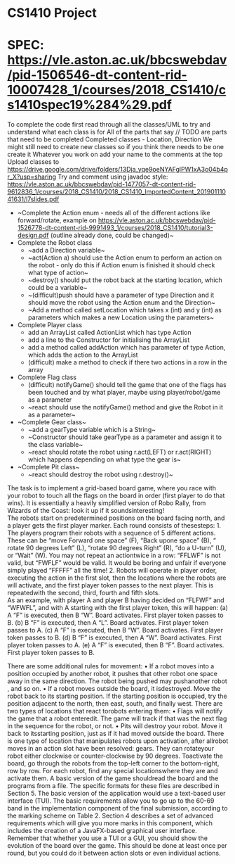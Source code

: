 # CS1410 Project
# SPEC: https://vle.aston.ac.uk/bbcswebdav/pid-1506546-dt-content-rid-10007428_1/courses/2018_CS1410/cs1410spec19%284%29.pdf
To complete the code first read through all the classes/UML to try and understand what each class is for
All of the parts that say // TODO are parts that need to be completed
Completed classes - Location, Direction
We might still need to create new classes so if you think there needs to be one create it
Whatever you work on add your name to the comments at the top
Upload classes to https://drive.google.com/drive/folders/13Dja_yqe9oeNYAFglPW1xA3o04b4pr_X?usp=sharing
Try and comment using javadoc style: https://vle.aston.ac.uk/bbcswebdav/pid-1477057-dt-content-rid-9612836_1/courses/2018_CS1410/2018_CS1410_ImportedContent_20190111041631/l7slides.pdf

* ~Complete the Action enum - needs all of the different actions like forward/rotate, example on https://vle.aston.ac.uk/bbcswebdav/pid-1526778-dt-content-rid-9991493_1/courses/2018_CS1410/tutorial3-design.pdf
(outline already done, could be changed)~
* Complete the Robot class
  - ~add a Direction variable~
  - ~act(Action a) should use the Action enum to perform an action on the robot - only do this if Action enum is finished
  it should check what type of action~
  - ~destroy() should put the robot back at the starting location, which could be a variable~
  - ~(difficult)push should have a parameter of type Direction and it should move the robot using the Action enum and the Direction~
  - ~Add a method called setLocation which takes x (int) and y (int) as parameters which makes a new Location using the parameters~
* Complete Player class
  - add an ArrayList called ActionList which has type Action
  - add a line to the Constructor for initialising the ArrayList
  - add a method called addAction which has parameter of type Action, which adds the action to the ArrayList
  - (difficult) make a method to check if there two actions in a row in the array
 * Complete Flag class
   - (difficult) notifyGame() should tell the game that one of the flags has been touched and by what player, maybe using player/robot/game as a parameter
   - ~react should use the notifyGame() method and give the Robot in it as a parameter~
 * ~Complete Gear class~
   - ~add a gearType variable which is a String~
   - ~Constructor should take gearType as a parameter and assign it to the class variable~
   - ~react should rotate the robot using r.act(LEFT) or r.act(RIGHT) which happens depending on what type the gear is~
 * ~Complete Pit class~
   - ~react should destroy the robot using r.destroy()~










 The ​task​ is to ​implement​ a ​grid-based board game​, where you ​race ​with your ​robot​ to ​touch all the ​flags​ on the ​board​ in order (first ​player​ to do that ​wins​). It is essentially a heavily simplified version of ​Robo Rally​, from​ Wizards of the Coast​: ​look ​it up if it ​sounds ​interesting!  
 The ​robots​ ​start ​on​ predetermined positions​ on the ​board​ ​facing ​north, and a ​player​ ​gets ​the first ​player marker​. Each ​round​ consists of these ​steps​:  1. The ​players​ ​program ​their ​robots​ with a sequence of 5 different ​actions​. These can be “​move Forward​ one ​space​” (F), “​Back up​ one ​space​” (B), “​rotate​ 90 degrees Left” (L), “​rotate 90 degrees Right” (R), “​do a U-turn​” (U), or “​Wait​” (W).  You ​may not repeat ​an ​action​ twice in a row: “FFLWF” is not valid, but “FWFLF” would be valid. It would be boring and unfair if everyone simply ​played ​“FFFFF” all the time!  2. Robots will ​operate ​in ​player order​, ​executing ​the ​action​ in the first ​slot​, then the ​locations where the ​robots ​are will ​activate​, and the first​ player token​ ​passes ​to the next ​player​. This is repeated ​with the second, third, fourth and fifth ​slots​.  
 As an example, with player A and player B having decided on “FLFWF” and “WFWFL”, and with A starting with the first player token, this will happen:  (a) A “F” is executed, then B “W”. Board activates. First player token passes to B.  (b) B “F” is executed, then A “L”. Board activates. First player token passes to A.  (c) A “F” is executed, then B “W”. Board activates. First player token passes to B.  (d) B “F” is executed, then A “W”. Board activates. First player token passes to A.  (e) A “F” is executed, then B “F”. Board activates. First player token passes to B.  
 
 There are some additional rules for movement:  • If a ​robot​ ​moves​ into a ​position​ ​occupied​ by another ​robot​, it ​pushes​ that other ​robot​ one space​ away in the same ​direction​. The ​robot​ ​being pushed​ may ​push​ another ​robot​, and so on. • If a robot ​moves​ outside the ​board​, it is ​destroyed​. ​Move​ the ​robot​ back to its ​starting position​. If the ​starting position​ is ​occupied​, ​try​ the ​position​ adjacent to the north, then east, south, and finally west.  There are two types of ​locations​ that ​react​ to ​robots​ ​entering​ them:  • ​Flags​ will ​notify​ the ​game​ that a ​robot​ ​entered​ it. The ​game​ will ​track​ if that was the next flag​ in the ​sequence​ for the ​robot​, or not.  • ​Pits​ will ​destroy​ your ​robot​. ​Move​ it back to its ​starting position​, just as if it had ​moved outside the ​board​. There is one type of ​location​ that ​manipulates​ ​robots​ upon ​activation​, after all ​robot​ ​moves​ in an ​action slot​ have been resolved: ​gears​. They can ​rotate​ your ​robot​ either clockwise or counter-clockwise by 90 degrees.  To ​activate​ the ​board​,​ go through​ the ​robots​ from the top-left corner to the bottom-right, ​row by ​row​. For each ​robot​, ​find​ any ​special locations​ where they are and ​activate​ them.  A basic version of the game should ​read​ the ​board​ and the programs from a ​file​. The specific formats for these ​files​ are described in Section 5. The basic version of the application would use a text-based user interface (TUI).  The basic requirements allow you to go up to the 60-69 band in the implementation component  of the final submission, according to the marking scheme on Table 2. Section 4 describes a set of advanced requirements which will give you more marks in this component, which includes the creation of a JavaFX-based graphical user interface.  Remember that whether you use a TUI or a GUI, you should show the evolution of the board over the game. This should be done at least once per round, but you could do it between 
 action slots or even individual actions.
